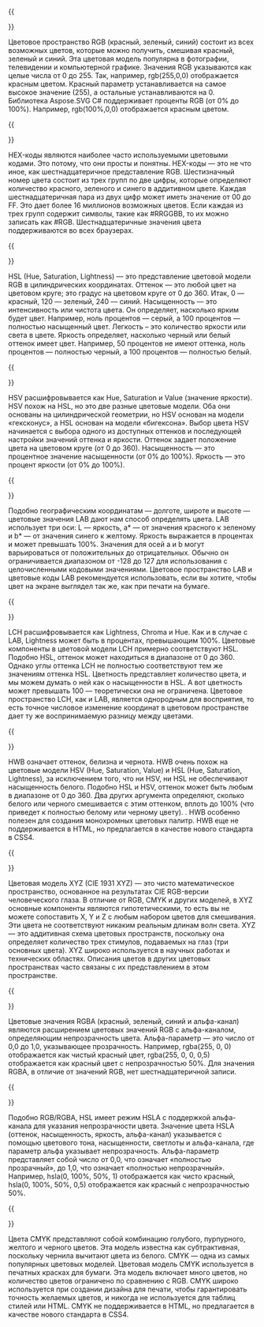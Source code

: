 ﻿---
translation: true
deploy: false
---

{{<section RGB>}}

Цветовое пространство RGB (красный, зеленый, синий) состоит из всех возможных цветов, которые можно получить, смешивая красный, зеленый и синий. Эта цветовая модель популярна в фотографии, телевидении и компьютерной графике. Значения RGB указываются как целые числа от 0 до 255. Так, например, rgb(255,0,0) отображается красным цветом. Красный параметр устанавливается на самое высокое значение (255), а остальные устанавливаются на 0.<br>
Библиотека Aspose.SVG C# поддерживает проценты RGB (от 0% до 100%). Например, rgb(100%,0,0) отображается красным цветом.


{{<section HEX>}}

HEX-коды являются наиболее часто используемыми цветовыми кодами. Это потому, что они просты и понятны. HEX-коды — это не что иное, как шестнадцатеричное представление RGB. Шестизначный номер цвета состоит из трех групп по две цифры, которые определяют количество красного, зеленого и синего в аддитивном цвете. Каждая шестнадцатеричная пара из двух цифр может иметь значение от 00 до FF. Это дает более 16 миллионов возможных цветов. Если каждая из трех групп содержит символы, такие как #RRGGBB, то их можно записать как #RGB. Шестнадцатеричные значения цвета поддерживаются во всех браузерах.

{{<section HSL>}}

HSL (Hue, Saturation, Lightness) — это представление цветовой модели RGB в цилиндрических координатах. Оттенок — это любой цвет на цветовом круге; это градус на цветовом круге от 0 до 360. Итак, 0 — красный, 120 — зеленый, 240 — синий. Насыщенность — это интенсивность или чистота цвета. Он определяет, насколько ярким будет цвет. Например, ноль процентов — серый, а 100 процентов — полностью насыщенный цвет. Легкость – это количество яркости или света в цвете. Яркость определяет, насколько черный или белый оттенок имеет цвет. Например, 50 процентов не имеют оттенка, ноль процентов — полностью черный, а 100 процентов — полностью белый.

{{<section HSV>}}

HSV расшифровывается как Hue, Saturation и Value (значение яркости). HSV похож на HSL, но это две разные цветовые модели. Оба они основаны на цилиндрической геометрии, но HSV основан на модели «гексконус», а HSL основан на модели «бигексона». Выбор цвета HSV начинается с выбора одного из доступных оттенков и последующей настройки значений оттенка и яркости. Оттенок задает положение цвета на цветовом круге (от 0 до 360). Насыщенность — это процентное значение насыщенности (от 0% до 100%). Яркость — это процент яркости (от 0% до 100%).

{{<section LAB>}}

Подобно географическим координатам — долготе, широте и высоте — цветовые значения LAB дают нам способ определять цвета. LAB использует три оси: L — яркость, a* — от значения красного к зеленому и b* — от значения синего к желтому. Яркость выражается в процентах и ​​может превышать 100%. Значения для осей a и b могут варьироваться от положительных до отрицательных. Обычно он ограничивается диапазоном от -128 до 127 для использования с целочисленными кодовыми значениями. Цветовое пространство LAB и цветовые коды LAB рекомендуется использовать, если вы хотите, чтобы цвет на экране выглядел так же, как при печати на бумаге.

{{<section LCH>}}

LCH расшифровывается как Lightness, Chroma и Hue. Как и в случае с LAB, Lightness может быть в процентах, превышающим 100%. Цветовые компоненты в цветовой модели LCH примерно соответствуют HSL. Подобно HSL, оттенок может находиться в диапазоне от 0 до 360. Однако углы оттенка LCH не полностью соответствуют тем же значениям оттенка HSL. Цветность представляет количество цвета, и мы можем думать о ней как о насыщенности в HSL. А вот цветность может превышать 100 — теоретически она не ограничена. Цветовое пространство LCH, как и LAB, является однородным для восприятия, то есть точное числовое изменение координат в цветовом пространстве дает ту же воспринимаемую разницу между цветами.


{{<section HWB>}}

HWB означает оттенок, белизна и чернота. HWB очень похож на цветовые модели HSV (Hue, Saturation, Value) и HSL (Hue, Saturation, Lightness), за исключением того, что ни HSV, ни HSL не обеспечивают насыщенность белого. Подобно HSL и HSV, оттенок может быть любым в диапазоне от 0 до 360. Два других аргумента определяют, сколько белого или черного смешивается с этим оттенком, вплоть до 100% (что приведет к полностью белому или черному цвету). . HWB особенно полезен для создания монохромных цветовых палитр. HWB еще не поддерживается в HTML, но предлагается в качестве нового стандарта в CSS4.


{{<section XYZ>}}

Цветовая модель XYZ (CIE 1931 XYZ) — это чисто математическое пространство, основанное на результатах CIE RGB-версии человеческого глаза. В отличие от RGB, CMYK и других моделей, в XYZ основные компоненты являются гипотетическими, то есть вы не можете сопоставить X, Y и Z с любым набором цветов для смешивания. Эти цвета не соответствуют никаким реальным длинам волн света. XYZ — это аддитивная схема цветовых пространств, поскольку она определяет количество трех стимулов, подаваемых на глаз (три основных цвета). XYZ широко используется в научных работах и ​​технических областях. Описания цветов в других цветовых пространствах часто связаны с их представлением в этом пространстве.


{{<section RGBA>}}

Цветовые значения RGBA (красный, зеленый, синий и альфа-канал) являются расширением цветовых значений RGB с альфа-каналом, определяющим непрозрачность цвета. Альфа-параметр — это число от 0,0 до 1,0, указывающее прозрачность. Например, rgba(255, 0, 0) отображается как чистый красный цвет, rgba(255, 0, 0, 0,5) отображается как красный цвет с непрозрачностью 50%. Для значения RGBA, в отличие от значений RGB, нет шестнадцатеричной записи.

{{<section HSLA>}}

Подобно RGB/RGBA, HSL имеет режим HSLA с поддержкой альфа-канала для указания непрозрачности цвета. Значение цвета HSLA (оттенок, насыщенность, яркость, альфа-канал) указывается с помощью цветового тона, насыщенности, светлоты и альфа-канала, где параметр альфа указывает непрозрачность. Альфа-параметр представляет собой число от 0,0, что означает «полностью прозрачный», до 1,0, что означает «полностью непрозрачный». Например, hsla(0, 100%, 50%, 1) отображается как чисто красный, hsla(0, 100%, 50%, 0,5) отображается как красный с непрозрачностью 50%.

{{<section CMYK>}}

Цвета CMYK представляют собой комбинацию голубого, пурпурного, желтого и черного цветов. Эта модель известна как субтрактивная, поскольку чернила вычитают цвета из белого. CMYK — одна из самых популярных цветовых моделей. Цветовая модель CMYK используется в печатных красках для бумаги. Эта модель включает много цветов, но количество цветов ограничено по сравнению с RGB. CMYK широко используется при создании дизайна для печати, чтобы гарантировать точность желаемых цветов, и никогда не используется для таблиц стилей или HTML. CMYK не поддерживается в HTML, но предлагается в качестве нового стандарта в CSS4.